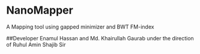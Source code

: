 # NanoMapper
A Mapping tool using gapped minimizer and BWT FM-index

##Developer
Enamul Hassan and Md. Khairullah Gaurab under the direction of Ruhul Amin Shajib Sir
